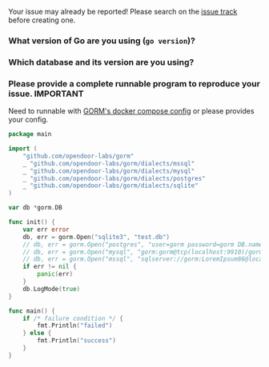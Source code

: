 Your issue may already be reported! Please search on the [issue track](https://github.com/opendoor-labs/gorm/issues) before creating one.

### What version of Go are you using (`go version`)?


### Which database and its version are you using?


### Please provide a complete runnable program to reproduce your issue. **IMPORTANT**

Need to runnable with [GORM's docker compose config](https://github.com/opendoor-labs/gorm/blob/master/docker-compose.yml) or please provides your config.

```go
package main

import (
	"github.com/opendoor-labs/gorm"
	_ "github.com/opendoor-labs/gorm/dialects/mssql"
	_ "github.com/opendoor-labs/gorm/dialects/mysql"
	_ "github.com/opendoor-labs/gorm/dialects/postgres"
	_ "github.com/opendoor-labs/gorm/dialects/sqlite"
)

var db *gorm.DB

func init() {
	var err error
	db, err = gorm.Open("sqlite3", "test.db")
	// db, err = gorm.Open("postgres", "user=gorm password=gorm DB.name=gorm port=9920 sslmode=disable")
	// db, err = gorm.Open("mysql", "gorm:gorm@tcp(localhost:9910)/gorm?charset=utf8&parseTime=True")
	// db, err = gorm.Open("mssql", "sqlserver://gorm:LoremIpsum86@localhost:9930?database=gorm")
	if err != nil {
		panic(err)
	}
	db.LogMode(true)
}

func main() {
	if /* failure condition */ {
		fmt.Println("failed")
	} else {
		fmt.Println("success")
	}
}
```
